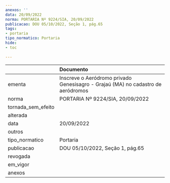 ```yaml
---
anexos: ''
data: 20/09/2022
norma: PORTARIA Nº 9224/SIA, 20/09/2022
publicacao: DOU 05/10/2022, Seção 1, pág.65
tags:
- portaria
tipo_normatico: Portaria
hide: 
- toc 
 
---
```


|                    | Documento                                                                        |
|:-------------------|:---------------------------------------------------------------------------------|
| ementa             | Inscreve o Aeródromo privado Genesisagro - Grajaú (MA) no cadastro de aeródromos |
| norma              | PORTARIA Nº 9224/SIA, 20/09/2022                                                 |
| tornada_sem_efeito |                                                                                  |
| alterada           |                                                                                  |
| data               | 20/09/2022                                                                       |
| outros             |                                                                                  |
| tipo_normatico     | Portaria                                                                         |
| publicacao         | DOU 05/10/2022, Seção 1, pág.65                                                  |
| revogada           |                                                                                  |
| em_vigor           |                                                                                  |
| anexos             |                                                                                  |